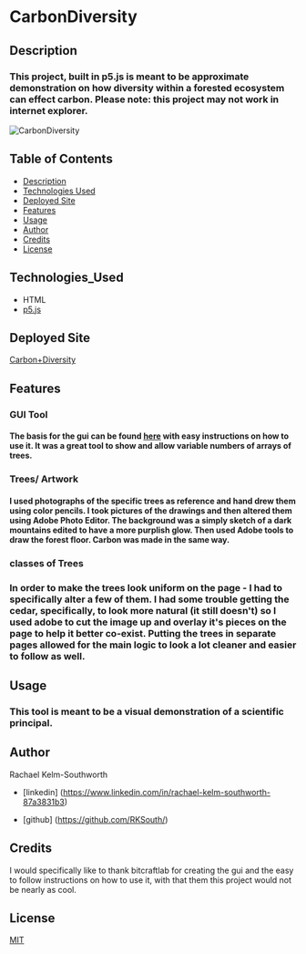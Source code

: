 # CarbonDiversity


## Description

### This project, built in p5.js is meant to be approximate demonstration on how diversity within a forested ecosystem can effect carbon.  Please note: this project may not work in internet explorer. 



![CarbonDiversity](Images/carbondiversity.gif)

## Table of Contents
* [Description](#Description)
* [Technologies Used](#Technologies_Used)
* [Deployed Site](#Deployed)
* [Features](#Features)
* [Usage](#Usage)
* [Author](#Author)
* [Credits](#Credits)
* [License](#License)

## Technologies_Used
* HTML
* [p5.js](https://p5js.org/)


## Deployed Site
[Carbon+Diversity](https://rksouth.github.io/CarbonDiversity/)

## Features 

### GUI Tool

####  The basis for the gui can be found [here](https://github.com/bitcraftlab/p5.gui) with easy instructions on how to use it. It was a great tool to show and allow variable numbers of arrays of trees. 

### Trees/ Artwork

#### I used photographs of the specific trees as reference and hand drew them using color pencils. I took pictures of the drawings and then altered them using Adobe Photo Editor. The background was a simply sketch of a dark mountains edited to have a more purplish glow. Then used Adobe tools to draw the forest floor. Carbon was made in the same way. 

### classes of Trees

### In order to make the trees look uniform on the page - I had to specifically alter a few of them. I had some trouble getting the cedar, specifically, to look more natural (it still doesn't) so I used adobe to cut the image up and overlay it's pieces on the page to help it better co-exist. Putting the trees in separate pages allowed for the main logic to look a lot cleaner and easier to follow as well. 

  
## Usage
### This tool is meant to be a visual demonstration of a scientific principal.  

## Author 
Rachael Kelm-Southworth

* [linkedin] (https://www.linkedin.com/in/rachael-kelm-southworth-87a3831b3) 

* [github] (https://github.com/RKSouth/)

 ## Credits

 I would specifically like to thank bitcraftlab for creating the gui and the easy to follow instructions on how to use it, with that them this project would not be nearly as cool.

## License
[MIT](https://choosealicense.com/licenses/mit/)




